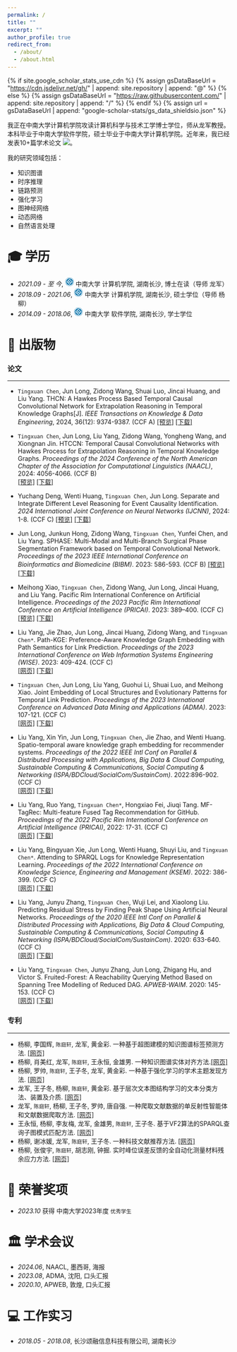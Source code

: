 ```yaml
---
permalink: /
title: ""
excerpt: ""
author_profile: true
redirect_from: 
  - /about/
  - /about.html
---
```


{% if site.google_scholar_stats_use_cdn %}
{% assign gsDataBaseUrl = "https://cdn.jsdelivr.net/gh/" | append: site.repository | append: "@" %}
{% else %}
{% assign gsDataBaseUrl = "https://raw.githubusercontent.com/" | append: site.repository | append: "/" %}
{% endif %}
{% assign url = gsDataBaseUrl | append: "google-scholar-stats/gs_data_shieldsio.json" %}

<span class='anchor' id='about-me'></span>

我正在中南大学计算机学院攻读计算机科学与技术工学博士学位，师从龙军教授。本科毕业于中南大学软件学院，硕士毕业于中南大学计算机学院。近年来，我已经发表10+篇学术论文
 <a href='https://scholar.google.com/citations?user=w32rzN0AAAAJ'><img src="https://img.shields.io/endpoint?url={{ url | url_encode }}&logo=Google%20Scholar&labelColor=f6f6f6&color=9cf&style=flat&label=引用"></a>。

我的研究领域包括：
- 知识图谱
- 时序推理
- 链路预测
- 强化学习
- 图神经网络
- 动态网络
- 自然语言处理
  


<span class='anchor' id='-xl'></span>

# 🎓 学历
- *2021.09 - 至  今*, <a href="https://www.csu.edu.cn/"><img class="svg" src="/images/CSU.png" width="20pt"></a> 中南大学 计算机学院, 湖南长沙, 博士在读（导师 龙军） 
- *2018.09 - 2021.06*, <a href="https://www.csu.edu.cn/"><img class="svg" src="/images/CSU.png" width="20pt"></a> 中南大学 计算机学院, 湖南长沙, 硕士学位（导师 杨柳）
- *2014.09 - 2018.06*, <a href="https://www.csu.edu.cn/"><img class="svg" src="/images/CSU.png" width="20pt"></a> 中南大学 软件学院, 湖南长沙, 学士学位
 
<span class='anchor' id='-lwzl'></span>

# 📝 出版物

### 论文
---

-	`Tingxuan Chen`, Jun Long, Zidong Wang, Shuai Luo, Jincai Huang, and Liu Yang. THCN: A Hawkes Process Based Temporal Causal Convolutional Network for Extrapolation Reasoning in Temporal Knowledge Graphs[J]. *IEEE Transactions on Knowledge & Data Engineering*, 2024, 36(12): 9374-9387. (CCF A) [[预览]](https://doi.ieeecomputersociety.org/10.1109/TKDE.2024.3474051) [[下载]](https://doi.ieeecomputersociety.org/10.1109/TKDE.2024.3474051) 

-	`Tingxuan Chen`, Jun Long, Liu Yang, Zidong Wang, Yongheng Wang, and Xiongnan Jin. HTCCN: Temporal Causal Convolutional Networks with Hawkes Process for Extrapolation Reasoning in Temporal Knowledge Graphs. *Proceedings of the 2024 Conference of the North American Chapter of the Association for Computational Linguistics (NAACL)*, 2024: 4056-4066. (CCF B)  
[[预览]](https://aclanthology.org/2024.naacl-long.225.pdf) [[下载]](/pdf/TangJ-2022-Mechanism%20of%20Magnetic%20Flux%20Leakage%20Detection%20Method%20Based%20on%20the%20Slotted.pdf)

- Yuchang Deng, Wenti Huang, `Tingxuan Chen`, Jun Long. Separate and Integrate Different Level Reasoning for Event Causality Identification. *2024 International Joint Conference on Neural Networks (IJCNN)*, 2024: 1-8. (CCF C) [[预览]](https://ieeexplore.ieee.org/document/10650503) [[下载]](https://doi.org/10.1109/IJCNN60899.2024.10650503)

-	Jun Long, Junkun Hong, Zidong Wang, `Tingxuan Chen`, Yunfei Chen, and Liu Yang. SPHASE: Multi-Modal and Multi-Branch Surgical Phase Segmentation Framework based on Temporal Convolutional Network. *Proceedings of the 2023 IEEE International Conference on Bioinformatics and Biomedicine (BIBM)*. 2023: 586-593. (CCF B) 
[[预览]](https://ieeexplore.ieee.org/abstract/document/10385579) [[下载]](/pdf/TangJ-2021-A%20novel%20magnetic%20flux%20leakage%20method%20based%20on%20the%20ferromagnetic%20lift-off%20layer.pdf)

-	Meihong Xiao, `Tingxuan Chen`, Zidong Wang, Jun Long, Jincai Huang, and Liu Yang. Pacific Rim International Conference on Artificial Intelligence. *Proceedings of the 2023 Pacific Rim International Conference on Artificial Intelligence (PRICAI)*. 2023: 389–400. (CCF C)  
[[预览]](https://link.springer.com/chapter/10.1007/978-981-99-7019-3_36) [[下载]](/pdf/TangJ-2020-The%20influence%20of%20magnetic%20head%E2%80%99s%20pose%20on%20magnetic%20flux%20leakage%20detection.pdf)

- Liu Yang, Jie Zhao, Jun Long, Jincai Huang, Zidong Wang, and `Tingxuan Chen*`. Path-KGE: Preference-Aware Knowledge Graph Embedding with Path Semantics for Link Prediction. *Proceedings of the 2023 International Conference on Web Information Systems Engineering (WISE)*. 2023: 409-424. (CCF C)  
[[网页]](https://link.springer.com/chapter/10.1007/978-981-99-7254-8_32) [[下载]](/pdf/FengB-2022-A%20Review%20of%20Magnetic%20Flux%20Leakage%20Nondestructive%20Testing.pdf)

- `Tingxuan Chen`, Jun Long, Liu Yang, Guohui Li, Shuai Luo, and Meihong Xiao. Joint Embedding of Local Structures and Evolutionary Patterns for Temporal Link Prediction. *Proceedings of the 2023 International Conference on Advanced Data Mining and Applications (ADMA)*. 2023: 107-121. (CCF C)  
[[网页]](https://link.springer.com/chapter/10.1007/978-3-031-46664-9_8) [[下载]](/pdf/JinX-2022-A%20Self-Adaptive%20Vibration%20Reduction%20Method%20Based%20on%20Deep%20Deterministic%20Policy.pdf)

- Liu Yang, Xin Yin, Jun Long, `Tingxuan Chen`, Jie Zhao, and Wenti Huang. Spatio-temporal aware knowledge graph embedding for recommender systems. *Proceedings of the 2022 IEEE Intl Conf on Parallel \& Distributed Processing with Applications, Big Data \& Cloud Computing, Sustainable Computing \& Communications, Social Computing \& Networking (ISPA/BDCloud/SocialCom/SustainCom)*. 2022:896-902. (CCF C)  
[[网页]](https://ieeexplore.ieee.org/abstract/document/10070740) [[下载]](/pdf/ZhangJ-2022-Inspection%20of%20Cracks%20in%20the%20Piston%20Rod%20of%20a%20Hydraulic%20Cylinder%20Using%20Injected.pdf)

-	Liu Yang, Ruo Yang, `Tingxuan Chen*`, Hongxiao Fei, Jiuqi Tang. MF-TagRec: Multi-feature Fused Tag Recommendation for GitHub. *Proceedings of the 2022 Pacific Rim International Conference on Artificial Intelligence (PRICAI)*, 2022: 17-31. (CCF C)  
[[网页]](https://link.springer.com/chapter/10.1007/978-3-031-20868-3_2) [[下载]](/pdf/WangS-2022-A%20Novel%20AC-MFL%20Probe%20Based%20on%20the%20Parallel%20Cables%20Magnetizing%20Technique.pdf)

-	Liu Yang, Bingyuan Xie, Jun Long, Wenti Huang, Shuyi Liu, and `Tingxuan Chen*`. Attending to SPARQL Logs for Knowledge Representation Learning. *Proceedings of the 2022 International Conference on Knowledge Science, Engineering and Management (KSEM)*. 2022: 386-399. (CCF C)  
[[网页]](https://link.springer.com/chapter/10.1007/978-3-031-10983-6_30) [[下载]](/pdf/Wang-2020-A%20Novel%20Magnetic%20Flux%20Leakage%20Testing%20Method%20Based%20on%20AC%20and%20DC%20Composite.pdf)

- Liu Yang, Junyu Zhang, `Tingxuan Chen`, Wuji Lei, and Xiaolong Liu. Predicting Residual Stress by Finding Peak Shape Using Artificial Neural Networks. *Proceedings of the 2020 IEEE Intl Conf on Parallel \& Distributed Processing with Applications, Big Data \& Cloud Computing, Sustainable Computing \& Communications, Social Computing \& Networking (ISPA/BDCloud/SocialCom/SustainCom)*. 2020: 633-640. (CCF C)  
[[网页]](https://ieeexplore.ieee.org/abstract/document/9444001) [[下载]](/pdf/WangR-2020-Motion%20induced%20eddy%20current%20based%20testing%20method%20for%20the%20detection%20of.pdf)

-	Liu Yang, `Tingxuan Chen`, Junyu Zhang, Jun Long, Zhigang Hu, and Victor S. Fruited-Forest: A Reachability Querying Method Based on Spanning Tree Modelling of Reduced DAG. *APWEB-WAIM*. 2020: 145-153. (CCF C)  
[[网页]](https://link.springer.com/chapter/10.1007/978-3-030-60259-8_11) [[下载]](/pdf/WangR-2019-A%20large%20lift-off%20nondestructive%20testing%20method%20based%20on%20the%20interaction%20between.pdf)

### 专利
---
- 杨柳, 李国辉, `陈庭轩`, 龙军, 黄金彩. 一种基于超图建模的知识图谱标签预测方法. [[网页]](https://cprs.patentstar.com.cn/Search/Detail?ANE=7CDA4DBA9GEDBIHA9CIC9BHA9IAA8DDABHFA9AGE9HEE9DCC)
- 杨柳, 肖美红, 龙军, `陈庭轩`, 王永恒, 金雄男. 一种知识图谱实体对齐方法.[[网页]](https://cprs.patentstar.com.cn/Search/Detail?ANE=9EGD6CEA9DGC9DGD9IBB5DCACFGAIIIA9HFF9BABCFGA4ACA)
- 杨柳, 罗帅, `陈庭轩`, 王子冬, 龙军, 黄金彩. 一种基于强化学习的学术主题发现方法. [[网页]](https://cprs.patentstar.com.cn/Search/Detail?ANE=9CGB6FBA9GHG9DHE9FIF9BIA9CGH9AIEDGGA9GGG9IGG3ABA) 
- 龙军, 王子冬, 杨柳, `陈庭轩`, 黄金彩. 基于层次文本图结构学习的文本分类方法、装置及介质. [[网页]](https://cprs.patentstar.com.cn/Search/Detail?ANE=9FHF7EDA6CCA9FFE9GDB9GEB9DDCDIHA9HGF9EDH4DAAAEEA) 
- 龙军, `陈庭轩`, 杨柳, 王子冬, 罗帅, 唐自强. 一种爬取文献数据的单反射性智能体和文献数据爬取方法. [[网页]](https://cprs.patentstar.com.cn/Search/Detail?ANE=8AGA7BGA9FCA9DFC4DAA6FBA6BFABEGA9GCFBHGA9AHH8FAA)
- 王永恒, 杨柳, 李友梅, 龙军, 金雄男, `陈庭轩`, 王子冬. 基于VF2算法的SPARQL查询子图模式匹配方法. [[网页]](https://cprs.patentstar.com.cn/Search/Detail?ANE=AIHA9HDB9GEDAHIA9IBB9EFB9DFG8CFA9GED9IGFBIGA9AIE)
- 杨柳, 谢冰媛, 龙军, `陈庭轩`, 王子冬. 一种科技文献推荐方法. [[网页]](https://cprs.patentstar.com.cn/Search/Detail?ANE=7BEA5BEA6BDA5BCA9GHF9HED8AGAHHIA4CBA9EGG8AFA9CIG)
- 杨柳, 张俊宇, `陈庭轩`, 胡志刚, 钟掘. 实时峰位误差反馈的全自动化测量材料残余应力方法. [[网页]](https://cprs.patentstar.com.cn/Search/Detail?ANE=AHIA8IAA9HCC9FEC5CCA3CBA9BHH9DHE8BEA5BBA9FAC9BIC)



<span class='anchor' id='-ryjx'></span>

# 🏅 荣誉奖项
- *2023.10* 获得 中南大学2023年度 `优秀学生`  
  

<span class='anchor' id='-xshy'></span>

# 🏛️ 学术会议
- *2024.06*, NAACL, 墨西哥, 海报
- *2023.08*, ADMA, 沈阳, 口头汇报
- *2020.10*, APWEB, 敦煌, 口头汇报

<span class='anchor' id='-gzsx'></span>

# 💻 工作实习
- *2018.05 - 2018.08*, 长沙颂融信息科技有限公司, 湖南长沙
